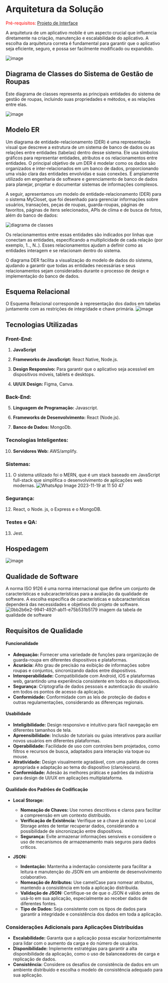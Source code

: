 # Arquitetura da Solução

<span style="color:red">Pré-requisitos: <a href="3-Projeto de Interface.md"> Projeto de Interface</a></span>

A arquitetura de um aplicativo mobile é um aspecto crucial que influencia diretamente na criação, manutenção e escalabilidade do aplicativo. A escolha da arquitetura correta é fundamental para garantir que o aplicativo seja eficiente, seguro, e possa ser facilmente modificado ou expandido. 

![image](https://github.com/ICEI-PUC-Minas-PMV-ADS/pmv-ads-2024-1-e4-proj-infra-t5-pmv-ads-2024-1-e4-proj-infra-t5-grupo05/assets/104511336/0501fe98-a9e8-4bb2-8679-e19ac47643a6)



## Diagrama de Classes do Sistema de Gestão de Roupas

Este diagrama de classes representa as principais entidades do sistema de gestão de roupas, incluindo suas propriedades e métodos, e as relações entre elas.

![image](https://github.com/ICEI-PUC-Minas-PMV-ADS/pmv-ads-2024-1-e4-proj-infra-t5-projeto-MyCloset/blob/main/docs/img/Diagrama%20de%20Classes%20-%20My%20Closet.drawio%20(2).png)

## Modelo ER

Um diagrama de entidade-relacionamento (DER) é uma representação visual que descreve a estrutura de um sistema de banco de dados ou as relações entre entidades (tabelas) dentro desse sistema. Ele usa símbolos gráficos para representar entidades, atributos e os relacionamentos entre entidades. O principal objetivo de um DER é modelar como os dados são organizados e inter-relacionados em um banco de dados, proporcionando uma visão clara das entidades envolvidas e suas conexões. É amplamente utilizado em engenharia de software e gerenciamento de banco de dados para planejar, projetar e documentar sistemas de informações complexos.

A seguir, apresentamos um modelo de entidade-relacionamento (DER) para o sistema MyCloset, que foi desenhado para gerenciar informações sobre usuários, transações, peças de roupas, guarda-roupas, páginas de favoritos, páginas de itens selecionados, APIs de clima e de busca de fotos, além do banco de dados:


![diagrama de classes](https://github.com/ICEI-PUC-Minas-PMV-ADS/pmv-ads-2024-1-e4-proj-infra-t5-projeto-MyCloset/blob/main/docs/img/Modelo%20de%20entidade%20relacional.drawio.png)


Os relacionamentos entre essas entidades são indicados por linhas que conectam as entidades, especificando a multiplicidade de cada relação (por exemplo, 1.., N..). Esses relacionamentos ajudam a definir como as entidades interagem e se relacionam dentro do sistema.

O diagrama DER facilita a visualização do modelo de dados do sistema, ajudando a garantir que todas as entidades necessárias e seus relacionamentos sejam considerados durante o processo de design e implementação do banco de dados.


## Esquema Relacional

O Esquema Relacional corresponde à representação dos dados em tabelas juntamente com as restrições de integridade e chave primária.
![image](https://github.com/ICEI-PUC-Minas-PMV-ADS/pmv-ads-2024-1-e4-proj-infra-t5-pmv-ads-2024-1-e4-proj-infra-t5-grupo05/assets/161225132/dc90b8be-43b8-42e1-bf17-76f1b238b8f0)

  
## Tecnologias Utilizadas

### Front-End:

1. **JavaScript** 
2. **Frameworks de JavaScript:** React Native, Node.js.

3. **Design Responsivo:** Para garantir que o aplicativo seja acessível em dispositivos móveis, tablets e desktops.

4. **UI/UX Design:**  Figma, Canva.
### Back-End:

5. **Linguagem de Programação:** Javascript.

6. **Frameworks de Desenvolvimento:** React (Node.js).

7. **Banco de Dados:** MongoDb.


### Tecnologias Inteligentes:

10. **Servidores Web:** AWS/amplify.

### Sistemas:

11. O sistema utilizado foi o MERN, que é um stack baseado em JavaScript full-stack que simplifica o desenvolvimento de aplicações web modernas. 
![WhatsApp Image 2023-11-19 at 11 50 47](https://github.com/ICEI-PUC-Minas-PMV-ADS/pmv-ads-2023-2-e3-proj-mov-t4-2023-e3-projmovt4-time2-myclosetweb-atualizado/assets/112135152/fbb85e72-ceb0-485f-aa2a-38bbccac9f58)

### Segurança:

12. React, o Node. js, o Express e o MongoDB.


### Testes e QA:

13. Jest.


## Hospedagem

![image](https://github.com/ICEI-PUC-Minas-PMV-ADS/pmv-ads-2024-1-e4-proj-infra-t5-pmv-ads-2024-1-e4-proj-infra-t5-grupo05/assets/161225132/c8b6c80f-7c16-449d-ba04-887098589807)

## Qualidade de Software

A norma ISO 9126 é uma norma internacional que define um conjunto de características e subcaracterísticas para a avaliação da qualidade de software.  A escolha específica de características e subcaracterísticas dependerá das necessidades e objetivos do projeto de software.
![![0bb2b6e2-9941-492f-ab11-e75b531b5179](https://github.com/ICEI-PUC-Minas-PMV-ADS/pmv-ads-2023-2-e3-proj-mov-t4-2023-e3-projmovt4-time2-myclosetweb/assets/104511336/92ca2769-6662-4c64-82b4-06843a718be6)
imagem da tabela de qualidade de software](https://github.com/ICEI-PUC-Minas-PMV-ADS/pmv-ads-2023-2-e3-proj-mov-t4-2023-e3-projmovt4-time2-myclosetweb/blob/main/docs/img/Qualidade%20de%20Softwere-1.png)

## Requisitos de Qualidade

#### Funcionalidade

- **Adequação:** Fornecer uma variedade de funções para organização de guarda-roupa em diferentes dispositivos e plataformas.
- **Acurácia:** Alto grau de precisão na exibição de informações sobre roupas e conjuntos, sincronizando dados entre dispositivos.
- **Interoperabilidade:** Compatibilidade com Android, iOS e plataformas web, garantindo uma experiência consistente em todos os dispositivos.
- **Segurança:** Criptografia de dados pessoais e autenticação do usuário em todos os pontos de acesso da aplicação.
- **Conformidade:** Conformidade com as leis de proteção de dados e outras regulamentações, considerando as diferenças regionais.

#### Usabilidade

- **Inteligibilidade:** Design responsivo e intuitivo para fácil navegação em diferentes tamanhos de tela.
- **Apreensibilidade:** Inclusão de tutoriais ou guias interativos para auxiliar novos usuários em diferentes plataformas.
- **Operabilidade:** Facilidade de uso com controles bem projetados, como filtros e recursos de busca, adaptados para interação via toque ou mouse.
- **Atratividade:** Design visualmente agradável, com uma paleta de cores apropriada e adaptação ao tema do dispositivo (claro/escuro).
- **Conformidade:** Adesão às melhores práticas e padrões da indústria para design de UI/UX em aplicações multiplataforma.

#### Qualidade dos Padrões de Codificação

- **Local Storage:**
  - **Nomeação de Chaves:** Use nomes descritivos e claros para facilitar a compreensão em um contexto distribuído.
  - **Verificação de Existência:** Verifique se a chave já existe no Local Storage antes de tentar recuperar dados, considerando a possibilidade de sincronização entre dispositivos.
  - **Segurança:** Evite armazenar informações sensíveis e considere o uso de mecanismos de armazenamento mais seguros para dados críticos.

- **JSON:**
  - **Indentação:** Mantenha a indentação consistente para facilitar a leitura e manutenção do JSON em um ambiente de desenvolvimento colaborativo.
  - **Nomeação de Atributos:** Use camelCase para nomear atributos, mantendo a consistência em toda a aplicação distribuída.
  - **Validação de JSON:** Certifique-se de que o JSON é válido antes de usá-lo em sua aplicação, especialmente ao receber dados de diferentes fontes.
  - **Tipo de Dados:** Seja consistente com os tipos de dados para garantir a integridade e consistência dos dados em toda a aplicação.

### Considerações Adicionais para Aplicações Distribuídas

- **Escalabilidade:** Garanta que a aplicação possa escalar horizontalmente para lidar com o aumento da carga e do número de usuários.
- **Disponibilidade:** Implemente estratégias para garantir a alta disponibilidade da aplicação, como o uso de balanceadores de carga e replicação de dados.
- **Consistência:** Considere os desafios de consistência de dados em um ambiente distribuído e escolha o modelo de consistência adequado para sua aplicação.





